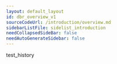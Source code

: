 ```yaml
---
layout: default_layout
id: dbr_overview_v1
sourceCodeUrl: /introduction/overview.md
sidebarListFile: sidelist_introduction
needCollapsedSideBar: false
needAutoGenerateSidebar: false
---
```


test_history
